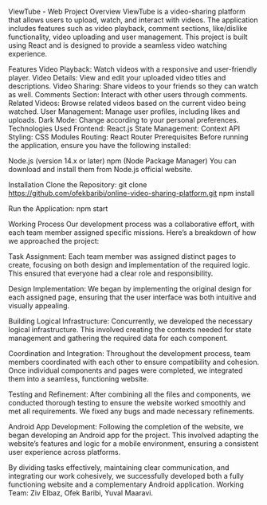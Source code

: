ViewTube - Web Project
Overview
ViewTube is a video-sharing platform that allows users to upload, watch, and interact with videos. The application includes features such as video playback, comment sections, like/dislike functionality, video uploading and user management. This project is built using React and is designed to provide a seamless video watching experience.

Features
Video Playback: Watch videos with a responsive and user-friendly player.
Video Details: View and edit your uploaded video titles and descriptions.
Video Sharing: Share videos to your friends so they can watch as well.
Comments Section: Interact with other users through comments.
Related Videos: Browse related videos based on the current video being watched.
User Management: Manage user profiles, including likes and uploads.
Dark Mode: Change according to your personal  preferences.
Technologies Used
Frontend: React.js
State Management: Context API
Styling: CSS Modules
Routing: React Router
Prerequisites
Before running the application, ensure you have the following installed:

Node.js (version 14.x or later)
npm (Node Package Manager)
You can download and install them from Node.js official website.

Installation
Clone the Repository:
git clone https://github.com/ofekbaribi/online-video-sharing-platform.git
npm install

Run the Application:
npm start

Working Process
Our development process was a collaborative effort, with each team member assigned specific missions. Here’s a breakdown of how we approached the project:

Task Assignment: Each team member was assigned distinct pages to create, focusing on both design and implementation of the required logic. This ensured that everyone had a clear role and responsibility.

Design Implementation: We began by implementing the original design for each assigned page, ensuring that the user interface was both intuitive and visually appealing.

Building Logical Infrastructure: Concurrently, we developed the necessary logical infrastructure. This involved creating the contexts needed for state management and gathering the required data for each component.

Coordination and Integration: Throughout the development process, team members coordinated with each other to ensure compatibility and cohesion. Once individual components and pages were completed, we integrated them into a seamless, functioning website.

Testing and Refinement: After combining all the files and components, we conducted thorough testing to ensure the website worked smoothly and met all requirements. We fixed any bugs and made necessary refinements.

Android App Development: Following the completion of the website, we began developing an Android app for the project. This involved adapting the website’s features and logic for a mobile environment, ensuring a consistent user experience across platforms.

By dividing tasks effectively, maintaining clear communication, and integrating our work cohesively, we successfully developed both a fully functioning website and a complementary Android application.
Working Team:
Ziv Elbaz, Ofek Baribi, Yuval Maaravi.
